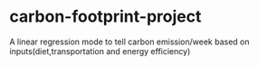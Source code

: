 # carbon-footprint-project
A linear regression mode to tell carbon emission/week based on inputs(diet,transportation and energy efficiency)
